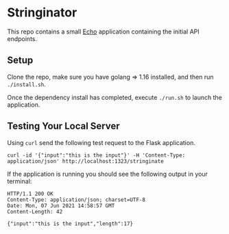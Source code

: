 # Stringinator

This repo contains a small [Echo](https://echo.labstack.com/) application containing the initial API endpoints.

## Setup

Clone the repo, make sure you have golang => 1.16 installed, and then run `./install.sh`.

Once the dependency install has completed, execute `./run.sh` to launch the application.

## Testing Your Local Server

Using `curl` send the following test request to the Flask application.

```
curl -id '{"input":"this is the input"}' -H 'Content-Type: application/json' http://localhost:1323/stringinate
```

If the application is running you should see the following output in your terminal:

```
HTTP/1.1 200 OK
Content-Type: application/json; charset=UTF-8
Date: Mon, 07 Jun 2021 14:58:57 GMT
Content-Length: 42

{"input":"this is the input","length":17}
```